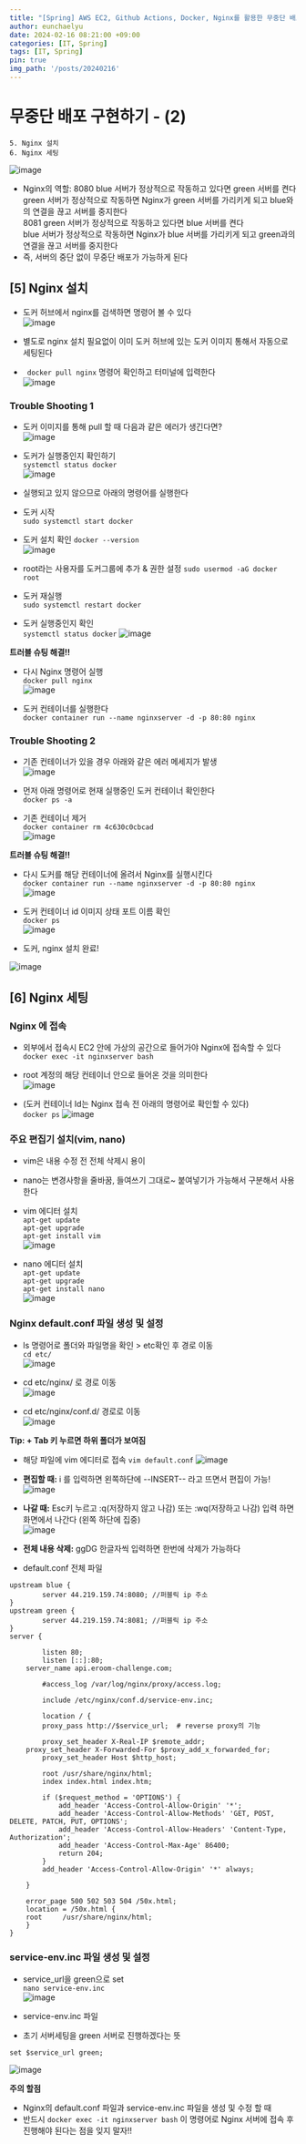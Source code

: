 ```yaml
---
title: "[Spring] AWS EC2, Github Actions, Docker, Nginx를 활용한 무중단 배포(2)"
author: eunchaelyu
date: 2024-02-16 08:21:00 +09:00
categories: [IT, Spring]
tags: [IT, Spring]
pin: true
img_path: '/posts/20240216'
---
```


# 무중단 배포 구현하기 - (2)     
    5. Nginx 설치    
    6. Nginx 세팅    

![image](https://github.com/eunchaelyu/eunchaelyu.github.io/assets/119996957/cec52020-2136-498a-81a5-f3d1a0dc8e88)
- Nginx의 역할: 8080 blue 서버가 정상적으로 작동하고 있다면 green 서버를 켠다    
                green 서버가 정상적으로 작동하면 Nginx가 green 서버를 가리키게 되고 blue와의 연결을 끊고 서버를 중지한다    
                8081 green 서버가 정상적으로 작동하고 있다면 blue 서버를 켠다    
                blue 서버가 정상적으로 작동하면 Nginx가 blue 서버를 가리키게 되고 green과의 연결을 끊고 서버를 중지한다
- 즉, 서버의 중단 없이 무중단 배포가 가능하게 된다
                  

## [5] Nginx 설치 
- 도커 허브에서 nginx를 검색하면 명령어 볼 수 있다      
![image](https://github.com/eunchaelyu/eunchaelyu.github.io/assets/119996957/67f5ae6d-ea8e-4b5c-8278-bde180525c26)    

- 별도로 nginx 설치 필요없이 이미 도커 허브에 있는 도커 이미지 통해서 자동으로 세팅된다    
- ``` docker pull nginx``` 명령어 확인하고 터미널에 입력한다    
![image](https://github.com/eunchaelyu/eunchaelyu.github.io/assets/119996957/ea710d7b-79e8-4947-aadc-98769c01921b)    

### Trouble Shooting 1
- 도커 이미지를 통해 pull 할 때 다음과 같은 에러가 생긴다면?    
![image](https://github.com/eunchaelyu/eunchaelyu.github.io/assets/119996957/6fd1b93f-3151-45fa-990e-468b249ff4ee)

- 도커가 실행중인지 확인하기    
```systemctl status docker```    
![image](https://github.com/eunchaelyu/eunchaelyu.github.io/assets/119996957/9d3f6cf6-332f-42db-b6a6-71e946d388ec)

- 실행되고 있지 않으므로 아래의 명령어를 실행한다
- 도커 시작       
```sudo systemctl start docker```
- 도커 설치 확인
```docker --version```    
![image](https://github.com/eunchaelyu/eunchaelyu.github.io/assets/119996957/29e8cb48-4329-47be-af52-50cffdfbc6c0)

- root라는 사용자를 도커그룹에 추가 & 권한 설정
```sudo usermod -aG docker root```    
- 도커 재실행    
```sudo systemctl restart docker```
- 도커 실행중인지 확인    
```systemctl status docker```
![image](https://github.com/eunchaelyu/eunchaelyu.github.io/assets/119996957/8907e136-97f5-460f-855a-3cbc31e79420)

**트러블 슈팅 해결!!**     

- 다시 Nginx 명령어 실행        
```docker pull nginx```    
![image](https://github.com/eunchaelyu/eunchaelyu.github.io/assets/119996957/24330229-35d7-4f99-aa9a-db1f90ee9eab)

- 도커 컨테이너를 실행한다    
```docker container run --name nginxserver -d -p 80:80 nginx```

### Trouble Shooting 2    
- 기존 컨테이너가 있을 경우 아래와 같은 에러 메세지가 발생    
![image](https://github.com/eunchaelyu/eunchaelyu.github.io/assets/119996957/6b2eb4c1-4c10-46fb-9087-2fc4905575a6)

- 먼저 아래 명령어로 현재 실행중인 도커 컨테이너 확인한다        
```docker ps -a```    

- 기존 컨테이너 제거    
```docker container rm 4c630c0cbcad```    
![image](https://github.com/eunchaelyu/eunchaelyu.github.io/assets/119996957/0d692cc4-8a6c-4310-864d-07d6eb8c7ac4)

**트러블 슈팅 해결!!**     

- 다시 도커를 해당 컨테이너에 올려서 Nginx를 실행시킨다        
```docker container run --name nginxserver -d -p 80:80 nginx```    
![image](https://github.com/eunchaelyu/eunchaelyu.github.io/assets/119996957/de76e597-2449-4d63-aa0f-9a85878d28ac)    

- 도커 컨테이너 id 이미지 상태 포트 이름 확인    
```docker ps```     
![image](https://github.com/eunchaelyu/eunchaelyu.github.io/assets/119996957/147e67f2-21dc-43b7-ab8a-7a2a080736a4)        

- 도커, nginx 설치 완료!    

![image](https://github.com/eunchaelyu/eunchaelyu.github.io/assets/119996957/02607160-2f62-45ef-9bb5-fa4fada23057)   



## [6] Nginx 세팅      
### Nginx 에 접속
- 외부에서 접속시 EC2 안에 가상의 공간으로 들어가야 Nginx에 접속할 수 있다        
```docker exec -it nginxserver bash```  
  
- root 계정의 해당 컨테이너 안으로 들어온 것을 의미한다        
![image](https://github.com/eunchaelyu/eunchaelyu.github.io/assets/119996957/dc662719-69b0-48e9-bb83-0d1c00e85e2f)

- (도커 컨테이너 Id는 Nginx 접속 전 아래의 명령어로 확인할 수 있다)    
```docker ps```
![image](https://github.com/eunchaelyu/eunchaelyu.github.io/assets/119996957/aa579b37-ab06-4cc6-bd8c-b194f88e01d3)      
 
### 주요 편집기 설치(vim, nano)
- vim은 내용 수정 전 전체 삭제시 용이
- nano는 변경사항을 줄바꿈, 들여쓰기 그대로~ 붙여넣기가 가능해서 구분해서 사용한다        

- vim 에디터 설치        
```apt-get update```        
```apt-get upgrade```        
```apt-get install vim```        
![image](https://github.com/eunchaelyu/eunchaelyu.github.io/assets/119996957/a28d9a6a-22b2-4151-8eef-8831285854db)    

- nano 에디터 설치            
```apt-get update```          
```apt-get upgrade```        
```apt-get install nano```        
![image](https://github.com/eunchaelyu/eunchaelyu.github.io/assets/119996957/d4c9e3aa-f54c-4d6d-b311-11ba43c8b017)    


### Nginx default.conf 파일 생성 및 설정       
- ls 명령어로 폴더와 파일명을 확인 > etc확인 후 경로 이동        
```cd etc/```    
![image](https://github.com/eunchaelyu/eunchaelyu.github.io/assets/119996957/221dfe0a-8624-4163-80d0-c7300803c932)    
    
- cd etc/nginx/ 로 경로 이동    
![image](https://github.com/eunchaelyu/eunchaelyu.github.io/assets/119996957/ac248f66-1263-4d25-bd3f-f7061c878a2e)        
    
- cd etc/nginx/conf.d/ 경로로 이동        
![image](https://github.com/eunchaelyu/eunchaelyu.github.io/assets/119996957/647954e1-ee33-4763-a7e0-3487be19bb74)        

**Tip: + Tab 키 누르면 하위 폴더가 보여짐**  

- 해당 파일에 vim 에디터로 접속
```vim default.conf```
![image](https://github.com/eunchaelyu/eunchaelyu.github.io/assets/119996957/7dbccde1-14ef-4730-af1d-0e889191691c)

- **편집할 때:** i 를 입력하면 왼쪽하단에 --INSERT-- 라고 뜨면서 편집이 가능!
![image](https://github.com/eunchaelyu/eunchaelyu.github.io/assets/119996957/743d7cae-efb6-437f-be2d-a9e469c5ae2c)

- **나갈 때:** Esc키 누르고 :q(저장하지 않고 나감)  또는 :wq(저장하고 나감) 입력 하면 화면에서 나간다 (왼쪽 하단에 집중)      
![image](https://github.com/eunchaelyu/eunchaelyu.github.io/assets/119996957/dae0774d-9058-4236-afb9-ba34d73575f7)    

- **전체 내용 삭제:** ggDG 한글자씩 입력하면 한번에 삭제가 가능하다    


- default.conf 전체 파일      
```
upstream blue {
		server 44.219.159.74:8080; //퍼블릭 ip 주소
}
upstream green {
		server 44.219.159.74:8081; //퍼블릭 ip 주소
}
server {

        listen 80;
        listen [::]:80;
	server_name api.eroom-challenge.com;

    	#access_log /var/log/nginx/proxy/access.log;

        include /etc/nginx/conf.d/service-env.inc;

    	location / {
        proxy_pass http://$service_url;  # reverse proxy의 기능

        proxy_set_header X-Real-IP $remote_addr;
	proxy_set_header X-Forwarded-For $proxy_add_x_forwarded_for;
        proxy_set_header Host $http_host;

        root /usr/share/nginx/html;
        index index.html index.htm;

        if ($request_method = 'OPTIONS') {
            add_header 'Access-Control-Allow-Origin' '*';
            add_header 'Access-Control-Allow-Methods' 'GET, POST, DELETE, PATCH, PUT, OPTIONS';
            add_header 'Access-Control-Allow-Headers' 'Content-Type, Authorization';
            add_header 'Access-Control-Max-Age' 86400;
            return 204;
        }
        add_header 'Access-Control-Allow-Origin' '*' always;

    }

    error_page 500 502 503 504 /50x.html;
    location = /50x.html {
	root     /usr/share/nginx/html;
    }
}
```

### service-env.inc 파일 생성 및 설정    
- service_url을 green으로 set            
```nano service-env.inc```      
![image](https://github.com/eunchaelyu/eunchaelyu.github.io/assets/119996957/01878822-0361-460e-92be-1eb260999593)          

- service-env.inc 파일        
- 초기 서버세팅을 green 서버로 진행하겠다는 뜻        
```    
set $service_url green;    
```    
![image](https://github.com/eunchaelyu/eunchaelyu.github.io/assets/119996957/679c67f0-5503-4141-a86d-186afb89e898)           
    

**주의 할점**    
- Nginx의 default.conf 파일과 service-env.inc 파일을 생성 및 수정 할 때    
- 반드시 ```docker exec -it nginxserver bash``` 이 명령어로 Nginx 서버에 접속 후 진행해야 된다는 점을 잊지 말자!!    






















